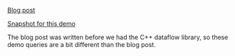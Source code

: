 [Blog post](https://securitylab.github.com/research/stack-buffer-overflow-qualcomm-msm/)

[Snapshot for this demo](https://github.com/khulnasoft-lab/securitylab/releases/download/qualcomm-msm-codeql-database/msm-4.4-revision-2017-May-07--08-33-56.zip)

The blog post was written before we had the C++ dataflow library, so these demo queries are a bit different than the blog post.
